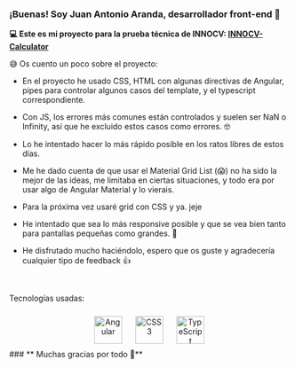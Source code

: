 ### **¡Buenas! Soy Juan Antonio Aranda, desarrollador front-end 🥳**  
  

**💻 Este es mi proyecto para la prueba técnica de INNOCV: [INNOCV-Calculator](https://github.com/juantot9/innocv-calculator)**  
  

😅 Os cuento un poco sobre el proyecto:  
  

- En el proyecto he usado CSS, HTML con algunas directivas de Angular, pipes para controlar algunos casos del template, y el typescript correspondiente.  
  

- Con JS, los errores más comunes están controlados y suelen ser NaN o Infinity, así que he excluido estos casos como errores. 🤓  
  

- Lo he intentado hacer lo más rápido posible en los ratos libres de estos días.  
  

- Me he dado cuenta de que usar el Material Grid List (😱) no ha sido la mejor de las ideas, me limitaba en ciertas situaciones, y todo era por usar algo de Angular Material y lo vierais.  
  

- Para la próxima vez usaré grid con CSS y ya. jeje  
  

- He intentado que sea lo más responsive posible y que se vea bien tanto para pantallas pequeñas como grandes. 📱  
  

- He disfrutado mucho haciéndolo, espero que os guste y agradecería cualquier tipo de feedback 👍  
  

<br/>  


Tecnologías usadas:
  <div align="center">  
  <a href="https://angular.io/" target="_blank"><img style="margin: 10px" src="https://profilinator.rishav.dev/skills-assets/angularjs-original.svg" alt="Angular" height="50" /></a>  
  <a href="https://www.w3schools.com/css/" target="_blank"><img style="margin: 10px" src="https://profilinator.rishav.dev/skills-assets/css3-original-wordmark.svg" alt="CSS3" height="50" /></a>  
  <a href="https://www.typescriptlang.org/" target="_blank"><img style="margin: 10px" src="https://profilinator.rishav.dev/skills-assets/typescript-original.svg" alt="TypeScript" height="50" /></a>  
  </div>
### ** Muchas gracias por todo 🚀** 
